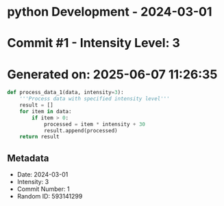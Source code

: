 ﻿# python Development - 2024-03-01
# Commit #1 - Intensity Level: 3
# Generated on: 2025-06-07 11:26:35
```python
def process_data_1(data, intensity=3):
    '''Process data with specified intensity level'''
    result = []
    for item in data:
        if item > 0:
            processed = item * intensity + 30
            result.append(processed)
    return result
```
## Metadata
- Date: 2024-03-01
- Intensity: 3
- Commit Number: 1
- Random ID: 593141299
